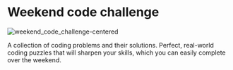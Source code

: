 # Weekend code challenge

![weekend_code_challenge-centered](https://user-images.githubusercontent.com/6524512/102004590-7e92da80-3d55-11eb-8b40-68e8a08c18bc.png)

A collection of coding problems and their solutions. Perfect, real-world coding puzzles that will sharpen your skills, which you can easily complete over the weekend.
